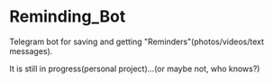 # Reminding_Bot

Telegram bot for saving and getting "Reminders"(photos/videos/text messages).

It is still in progress(personal project)...(or maybe not, who knows?)
